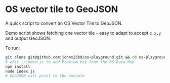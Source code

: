# OS vector tile to GeoJSON

A quick script to convert an OS Vector Tile to GeoJSON. 

Demo script shows fetching one vector tile - easy to adapt to accept `z,x,y` and output GeoJSON. 

To run:

```bash
git clone git@github.com:johnx25bd/os-playground.git && cd os-playground/os-vector-tile-api/os-vt2geojson
# edit ./index.js to add Premium key from the OS Data Hub 
npm install
node index.js
# GeoJSON will print to the console
```